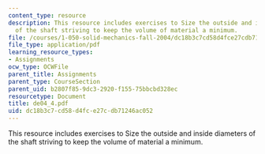 ```yaml
---
content_type: resource
description: This resource includes exercises to Size the outside and inside diameters
  of the shaft striving to keep the volume of material a minimum.
file: /courses/1-050-solid-mechanics-fall-2004/dc18b3c7cd58d4fce27cdb71246ac052_de04_4.pdf
file_type: application/pdf
learning_resource_types:
- Assignments
ocw_type: OCWFile
parent_title: Assignments
parent_type: CourseSection
parent_uid: b2807f85-9dc3-2920-f155-75bbcbd328ec
resourcetype: Document
title: de04_4.pdf
uid: dc18b3c7-cd58-d4fc-e27c-db71246ac052
---
```

This resource includes exercises to Size the outside and inside diameters of the shaft striving to keep the volume of material a minimum.

